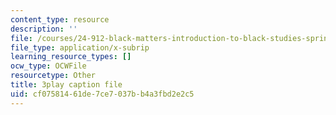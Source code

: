 ```yaml
---
content_type: resource
description: ''
file: /courses/24-912-black-matters-introduction-to-black-studies-spring-2017/cf07581461de7ce7037bb4a3fbd2e2c5_WGgH9wpDs5c.srt
file_type: application/x-subrip
learning_resource_types: []
ocw_type: OCWFile
resourcetype: Other
title: 3play caption file
uid: cf075814-61de-7ce7-037b-b4a3fbd2e2c5
---
```

